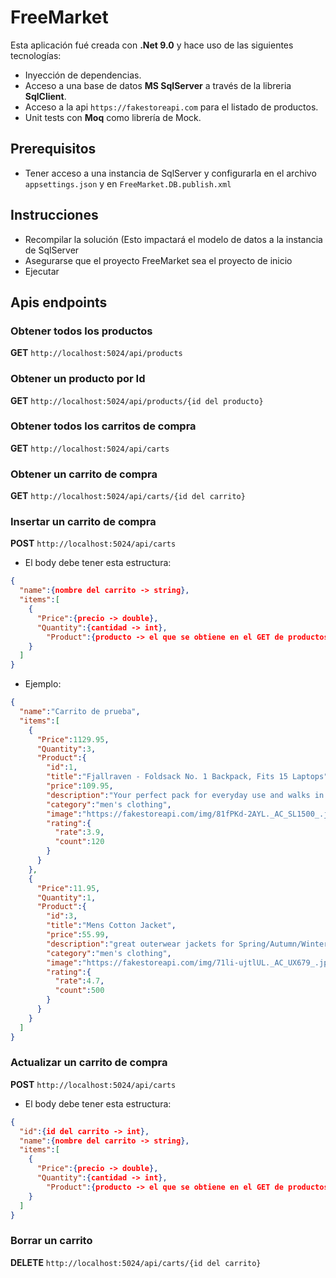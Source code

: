 
# FreeMarket
Esta aplicación fué creada con **.Net 9.0** y hace uso de las siguientes tecnologías: 
* Inyección de dependencias.
* Acceso a una base de datos **MS SqlServer** a través de la libreria **SqlClient**.
* Acceso a la api `https://fakestoreapi.com` para el listado de productos.
* Unit tests con **Moq** como librería de Mock.

## Prerequisitos
* Tener acceso a una instancia de SqlServer y configurarla en el archivo `appsettings.json` y en `FreeMarket.DB.publish.xml`

## Instrucciones
* Recompilar la solución (Esto impactará el modelo de datos a la instancia de SqlServer
* Asegurarse que el proyecto FreeMarket sea el proyecto de inicio
* Ejecutar

## Apis endpoints
### Obtener todos los productos
**GET** `http://localhost:5024/api/products`

### Obtener un producto por Id
**GET** `http://localhost:5024/api/products/{id del producto}`

### Obtener todos los carritos de compra
**GET** `http://localhost:5024/api/carts`

### Obtener un carrito de compra
**GET** `http://localhost:5024/api/carts/{id del carrito}`

### Insertar un carrito de compra
**POST** `http://localhost:5024/api/carts`
* El body debe tener esta estructura:
```json
{
  "name":{nombre del carrito -> string},
  "items":[
    {
      "Price":{precio -> double},
      "Quantity":{cantidad -> int},
        "Product":{producto -> el que se obtiene en el GET de productos (campo Data)}
    }
  ]
}
```
* Ejemplo:
```json
{
  "name":"Carrito de prueba",
  "items":[
    {
      "Price":1129.95,
      "Quantity":3,
      "Product":{
        "id":1,
        "title":"Fjallraven - Foldsack No. 1 Backpack, Fits 15 Laptops",
        "price":109.95,
        "description":"Your perfect pack for everyday use and walks in the forest. Stash your laptop (up to 15 inches) in the padded sleeve, your everyday",
        "category":"men's clothing",
        "image":"https://fakestoreapi.com/img/81fPKd-2AYL._AC_SL1500_.jpg",
        "rating":{
          "rate":3.9,
          "count":120
        }
      }
    },
    {
      "Price":11.95,
      "Quantity":1,
      "Product":{
        "id":3,
        "title":"Mens Cotton Jacket",
        "price":55.99,
        "description":"great outerwear jackets for Spring/Autumn/Winter, suitable for many occasions, such as working, hiking, camping, mountain/rock climbing, cycling, traveling or other outdoors. Good gift choice for you or your family member. A warm hearted love to Father, husband or son in this thanksgiving or Christmas Day.",
        "category":"men's clothing",
        "image":"https://fakestoreapi.com/img/71li-ujtlUL._AC_UX679_.jpg",
        "rating":{
          "rate":4.7,
          "count":500
        }
      }
    }
  ]
}
```

### Actualizar un carrito de compra
**POST** `http://localhost:5024/api/carts`
* El body debe tener esta estructura:
```json
{
  "id":{id del carrito -> int},
  "name":{nombre del carrito -> string},
  "items":[
    {
      "Price":{precio -> double},
      "Quantity":{cantidad -> int},
        "Product":{producto -> el que se obtiene en el GET de productos (campo Data)}
    }
  ]
}
```

### Borrar un carrito
**DELETE** `http://localhost:5024/api/carts/{id del carrito}`
